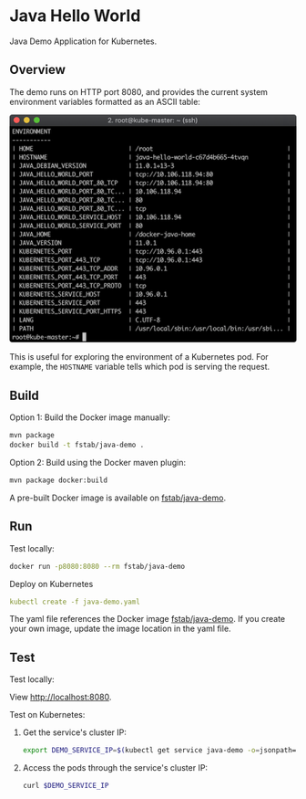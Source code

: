 Java Hello World
================

Java Demo Application for Kubernetes.

Overview
--------

The demo runs on HTTP port 8080, and provides the current system environment variables formatted as an ASCII table:

![Screen Shot](screenshot.png)

This is useful for exploring the environment of a Kubernetes pod. For example, the `HOSTNAME` variable tells which pod is serving the request.

Build
-----

Option 1: Build the Docker image manually:

```sh
mvn package
docker build -t fstab/java-demo .
```

Option 2: Build using the Docker maven plugin:

```sh
mvn package docker:build
```

A pre-built Docker image is available on [fstab/java-demo](https://hub.docker.com/r/fstab/java-demo/).

Run
---

Test locally:

```sh
docker run -p8080:8080 --rm fstab/java-demo
```

Deploy on Kubernetes

```yaml
kubectl create -f java-demo.yaml
```

The yaml file references the Docker image [fstab/java-demo](https://hub.docker.com/r/fstab/java-demo/). If you create your own image, update the image location in the yaml file.

Test
----

Test locally:

View [http://localhost:8080](http://localhost:8080).

Test on Kubernetes:

1.  Get the service's cluster IP:
    ```bash
    export DEMO_SERVICE_IP=$(kubectl get service java-demo -o=jsonpath='{.spec.clusterIP}')
    ```
2.  Access the pods through the service's cluster IP:
    ```bash
    curl $DEMO_SERVICE_IP
    ```
